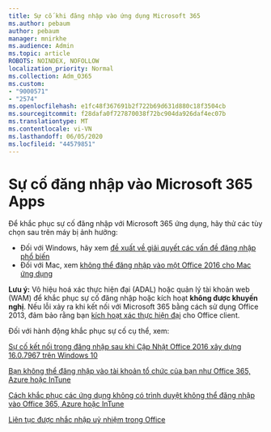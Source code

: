```yaml
---
title: Sự cố khi đăng nhập vào ứng dụng Microsoft 365
ms.author: pebaum
author: pebaum
manager: mnirkhe
ms.audience: Admin
ms.topic: article
ROBOTS: NOINDEX, NOFOLLOW
localization_priority: Normal
ms.collection: Adm_O365
ms.custom:
- "9000571"
- "2574"
ms.openlocfilehash: e1fc48f367691b2f722b69d631d880c18f3504cb
ms.sourcegitcommit: f28dafa0f727870038f72bc904da926daf4ec07b
ms.translationtype: MT
ms.contentlocale: vi-VN
ms.lasthandoff: 06/05/2020
ms.locfileid: "44579851"
---
```

# <a name="issues-signing-into-microsoft-365-apps"></a>Sự cố đăng nhập vào Microsoft 365 Apps

Để khắc phục sự cố đăng nhập với Microsoft 365 ứng dụng, hãy thử các tùy chọn sau trên máy bị ảnh hưởng:  

- Đối với Windows, hãy xem [đề xuất về giải quyết các vấn đề đăng nhập phổ biến](https://docs.microsoft.com/office365/troubleshoot/administration/disabling-adal-wam-not-recommended#recommendations-on-resolving-common-sign-in-issues)
- Đối với Mac, xem [không thể đăng nhập vào một Office 2016 cho Mac ứng dụng](https://docs.microsoft.com/office365/troubleshoot/authentication/sign-in-to-office-2016-for-mac-fail)

**Lưu ý:** Vô hiệu hoá xác thực hiện đại (ADAL) hoặc quản lý tài khoản web (WAM) để khắc phục sự cố đăng nhập hoặc kích hoạt **không được khuyến nghị**. Nếu lỗi xảy ra khi kết nối với Microsoft 365 bằng cách sử dụng Office 2013, đảm bảo rằng bạn [kích hoạt xác thực hiện đại](https://docs.microsoft.com/microsoft-365/admin/security-and-compliance/enable-modern-authentication) cho Office client.

Đối với hành động khắc phục sự cố cụ thể, xem:

[Sự cố kết nối trong đăng nhập sau khi Cập Nhật Office 2016 xây dựng 16.0.7967 trên Windows 10](https://docs.microsoft.com/office365/troubleshoot/administration/connection-issue-when-sign-in-office-2016)  

[Bạn không thể đăng nhập vào tài khoản tổ chức của bạn như Office 365, Azure hoặc InTune](https://docs.microsoft.com/office365/troubleshoot/authentication/sign-in-to-office-365-azure-intune)

[Cách khắc phục các ứng dụng không có trình duyệt không thể đăng nhập vào Office 365, Azure hoặc InTune](https://support.office.com/article/how-to-troubleshoot-non-browser-apps-that-can-t-sign-in-to-office-365-azure-or-intune-3ba1b268-66f6-462c-b0e5-070f5c2603c1?ui=en-US&rs=en-US&ad=US)

[Liên tục được nhắc nhập uỷ nhiệm trong Office](https://docs.microsoft.com/office365/troubleshoot/authentication/access-denied-when-connect-to-office-365)